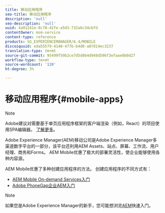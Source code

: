 ```yaml
---
title: 移动应用程序
seo-title: 移动应用程序
description: 'null'
seo-description: 'null'
uuid: 4a91241e-8c78-42fe-a5d3-732a6c34cbfd
contentOwner: msm-service
content-type: reference
products: SG_EXPERIENCEMANAGER/6.4/MOBILE
discoiquuid: eda55579-4140-477b-b4d0-a87d14ec3237
translation-type: tm+mt
source-git-commit: 95499f59b2ce7d5d864d948d596f3efaae0b0d27
workflow-type: tm+mt
source-wordcount: '120'
ht-degree: 3%

---
```



# 移动应用程序{#mobile-apps}

>[!NOTE]
>
>Adobe建议对需要基于单页应用程序框架的客户端渲染（例如，React）的项目使用SPA编辑器。 [了解更多](/help/sites-developing/spa-overview.md)。

Adobe Experience Manager(AEM)移动公司是Adobe Experience Manager多渠道数字平台的一部分，该平台还利用AEM Assets、站点、屏幕、工作流、用户经理、商务和Forms。 AEM Mobile优惠了极大的部署灵活性，使企业能够使用各种内容源。

AEM Mobile优惠了多种创建应用程序的方法。 创建应用程序的不同方式有：

* [AEM Mobile On-demand Services入门](/help/mobile/mobile-apps-ondemand.md)
* [Adobe PhoneGap企业AEM入门](/help/mobile/phonegap.md)

>[!NOTE]
>
>如果您是Adobe Experience Manager的新手，您可能想浏览[AEM](/help/sites-deploying/deploy.md)快速入门。
